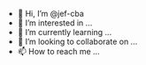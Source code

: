 - 👋 Hi, I’m @jef-cba
- 👀 I’m interested in ...
- 🌱 I’m currently learning ...
- 💞️ I’m looking to collaborate on ...
- 📫 How to reach me ...

<!---
jef-cba/jef-cba is a ✨ special ✨ repository because its `README.md` (this file) appears on your GitHub profile.
You can click the Preview link to take a look at your changes.
--->
